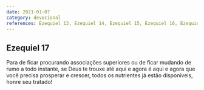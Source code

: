 ```yaml
---
date: 2021-01-07
category: devocional
references: Ezequiel 13, Ezequiel 14, Ezequiel 15, Ezequiel 16, Ezequiel 17, Ezequiel 18, Ezequiel 19, Ezequiel 20, Ezequiel 21, Ezequiel 22, Salmos 16
---
```


## Ezequiel 17

Para de ficar procurando associações superiores ou de ficar mudando de rumo a todo instante, se Deus te trouxe até aqui e agora é aqui e agora que você precisa prosperar e crescer, todos os nutrientes já estão disponíveis, honre seu tratado!